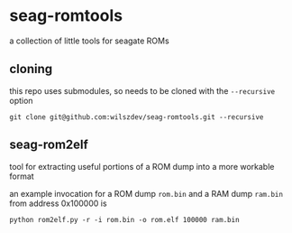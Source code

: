 # seag-romtools
a collection of little tools for seagate ROMs

## cloning
this repo uses submodules, so needs to be cloned with the `--recursive` option

```
git clone git@github.com:wilszdev/seag-romtools.git --recursive
```

## seag-rom2elf
tool for extracting useful portions of a ROM dump into a more workable format

an example invocation for a ROM dump `rom.bin` and a RAM dump `ram.bin` from
address 0x100000 is

```
python rom2elf.py -r -i rom.bin -o rom.elf 100000 ram.bin
```
